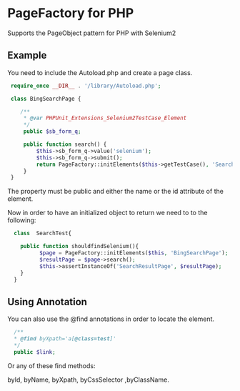 PageFactory for PHP
========================================================

Supports the PageObject pattern for PHP with Selenium2

Example
--------

You need to include the Autoload.php and create a page class.


``` php
 require_once __DIR__ . '/library/Autoload.php';

 class BingSearchPage {

    /**
     * @var PHPUnit_Extensions_Selenium2TestCase_Element
     */
     public $sb_form_q;

     public function search() {
         $this->sb_form_q->value('selenium');
         $this->sb_form_q->submit();
         return PageFactory::initElements($this->getTestCase(), 'SearchResultPage');
     }
 }
```
The property must be public and either the name or the id attribute of the element.

Now in order to have an initialized object to return we need to to the following:

``` php
  class  SearchTest{

    public function shouldfindSelenium(){
          $page = PageFactory::initElements($this, 'BingSearchPage');
          $resultPage = $page->search();
          $this->assertInstanceOf('SearchResultPage', $resultPage);
    }
  }
```

Using Annotation
--------

You can also use the @find annotations in order to locate the element.
``` php
  /**
  * @find byXpath='a[@class=test]'
  */
  public $link;
```

Or any of these find methods:

byId, byName, byXpath, byCssSelector ,byClassName.

